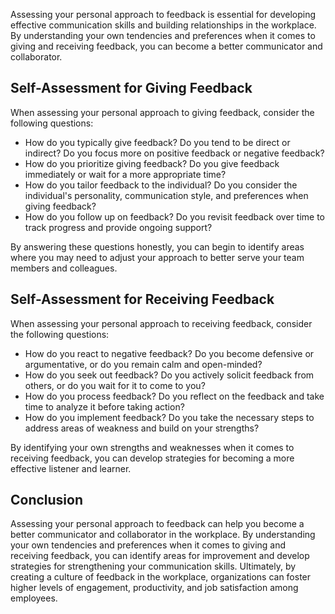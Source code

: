 
Assessing your personal approach to feedback is essential for developing effective communication skills and building relationships in the workplace. By understanding your own tendencies and preferences when it comes to giving and receiving feedback, you can become a better communicator and collaborator.

Self-Assessment for Giving Feedback
-----------------------------------

When assessing your personal approach to giving feedback, consider the following questions:

* How do you typically give feedback? Do you tend to be direct or indirect? Do you focus more on positive feedback or negative feedback?
* How do you prioritize giving feedback? Do you give feedback immediately or wait for a more appropriate time?
* How do you tailor feedback to the individual? Do you consider the individual's personality, communication style, and preferences when giving feedback?
* How do you follow up on feedback? Do you revisit feedback over time to track progress and provide ongoing support?

By answering these questions honestly, you can begin to identify areas where you may need to adjust your approach to better serve your team members and colleagues.

Self-Assessment for Receiving Feedback
--------------------------------------

When assessing your personal approach to receiving feedback, consider the following questions:

* How do you react to negative feedback? Do you become defensive or argumentative, or do you remain calm and open-minded?
* How do you seek out feedback? Do you actively solicit feedback from others, or do you wait for it to come to you?
* How do you process feedback? Do you reflect on the feedback and take time to analyze it before taking action?
* How do you implement feedback? Do you take the necessary steps to address areas of weakness and build on your strengths?

By identifying your own strengths and weaknesses when it comes to receiving feedback, you can develop strategies for becoming a more effective listener and learner.

Conclusion
----------

Assessing your personal approach to feedback can help you become a better communicator and collaborator in the workplace. By understanding your own tendencies and preferences when it comes to giving and receiving feedback, you can identify areas for improvement and develop strategies for strengthening your communication skills. Ultimately, by creating a culture of feedback in the workplace, organizations can foster higher levels of engagement, productivity, and job satisfaction among employees.
